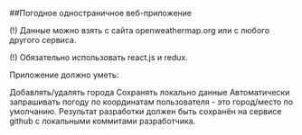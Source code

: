 ##Погодное одностраничное веб-приложение

(!) Данные можно взять с сайта openweathermap.org или с любого другого сервиса.

(!) Обязательно использовать react.js и redux.

Приложение должно уметь:

Добавлять/удалять города
Сохранять локально данные
Автоматически запрашивать погоду по координатам пользователя - это город/место по умолчанию.
Результат разработки должен быть сохранён на сервисе github с локальными коммитами разработчика.
